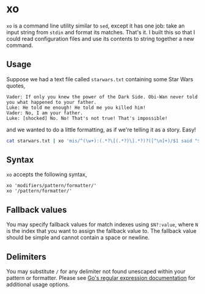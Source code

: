 # xo

`xo` is a command line utility similar to `sed`, except it has one job: take an
input string from `stdin` and format its matches. That's it. I built this so
that I could read configuration files and use its contents to string
together a new command.

## Usage
Suppose we had a text file called `starwars.txt` containing some Star Wars quotes,
```
Vader: If only you knew the power of the Dark Side. Obi-Wan never told you what happened to your father.
Luke: He told me enough! He told me you killed him!
Vader: No, I am your father.
Luke: [shocked] No. No! That's not true! That's impossible!
```

and we wanted to do a little formatting, as if we're telling it as a story. Easy!
```bash
cat starwars.txt | xo 'mis/^(\w+):(.*?\[(.*?)\].*?)?([^\n]+)/$1 said "$4" in a $3?:normal voice/'
```

## Syntax
`xo` accepts the following syntax,
```
xo 'modifiers/pattern/formatter/'
xo '/pattern/formatter/'
```

## Fallback values
You may specify fallback values for match indexes using `$N?:value`, where `N`
is the index that you want to assign the fallback value to. The fallback value
should be simple and cannot contain a space or newline.

## Delimiters
You may substitute `/` for any delimiter not found unescaped within your pattern
or formatter. Please see [Go's regular expression documentation](https://golang.org/pkg/regexp/syntax/)
for additional usage options.
